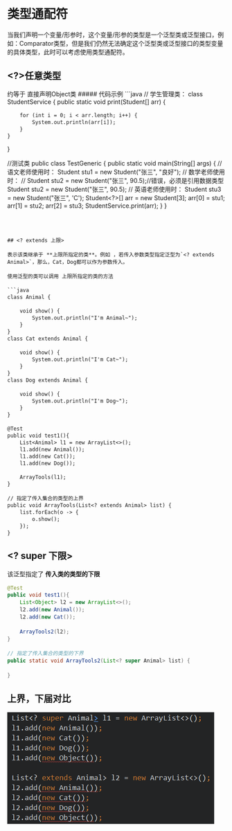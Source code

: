 # 类型通配符

当我们声明一个变量/形参时，这个变量/形参的类型是一个泛型类或泛型接口，例如：Comparator类型，但是我们仍然无法确定这个泛型类或泛型接口的类型变量的具体类型，此时可以考虑使用类型通配符。



## <?>任意类型

<?>约等于 直接声明Object类

##### 代码示例

```java
// 学生管理类：
class StudentService {
    public static void print(Student<?>[] arr) {
        for (int i = 0; i < arr.length; i++) {
            System.out.println(arr[i]);
        }
    }
}

//测试类
public class TestGeneric {
    public static void main(String[] args) {
        // 语文老师使用时：
        Student<String> stu1 = new Student<String>("张三", "良好");
        // 数学老师使用时：
        // Student<double> stu2 = new Student<double>("张三", 90.5);//错误，必须是引用数据类型
        Student<Double> stu2 = new Student<Double>("张三", 90.5);
        // 英语老师使用时：
        Student<Character> stu3 = new Student<Character>("张三", 'C');
        Student<?>[] arr = new Student[3];
        arr[0] = stu1;
        arr[1] = stu2;
        arr[2] = stu3;
        StudentService.print(arr);
    }
}
```



## <? extends 上限>

表示该类继承于 **上限所指定的类**。例如 ，若传入参数类型指定泛型为`<? extends Animal>`，那么，Cat，Dog都可以作为参数传入。

使用泛型的类可以调用 上限所指定的类的方法

```java
class Animal {

    void show() {
        System.out.println("I'm Animal~");
    }
}
class Cat extends Animal {

    void show() {
        System.out.println("I'm Cat~");
    }
}
class Dog extends Animal {

    void show() {
        System.out.println("I'm Dog~");
    }
}

@Test
public void test1(){
    List<Animal> l1 = new ArrayList<>();
    l1.add(new Animal());
    l1.add(new Cat());
    l1.add(new Dog());

    ArrayTools(l1);
}

// 指定了传入集合的类型的上界
public void ArrayTools(List<? extends Animal> list) {
    list.forEach(o -> {
        o.show();
    });
}
```



## <? super 下限>

该泛型指定了 **传入类的类型的下限**

```java
@Test
public void test1(){
    List<Object> l2 = new ArrayList<>();
    l2.add(new Animal());
    l2.add(new Cat());

    ArrayTools2(l2);
}

// 指定了传入集合的类型的下界
public static void ArrayTools2(List<? super Animal> list) {

}
```



## 上界，下届对比

![image-20200914141625160](_images/image-20200914141625160.png)